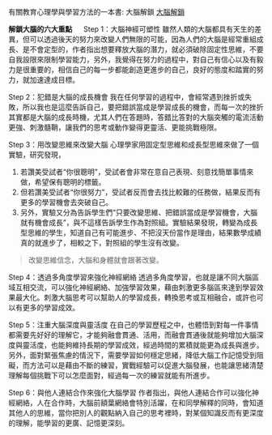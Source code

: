 有關教育心理學與學習方法的一本書: 大腦解鎖
[大腦解鎖](https://www.youtube.com/watch?v=DgbSc6Ys710)

**解鎖大腦的六大重點** 
`  `
Step 1：大腦神經可塑性
雖然人類的大腦都具有天生的差異，但可以透過後天的努力來改變人們無限的可能，因為人們的大腦是經常重組成長、是不會定型的，作者指出想要釋放大腦的潛力，就必須破除固定性思維，不要自我設限來限制學習能力，另外，我覺得在努力的過程中，對自己有信心以及有毅力是很重要的，相信自己的每一步都能創造更進步的自己，良好的態度和踏實的努力，就加速達成目標。

Step 2：犯錯是大腦的成長機會
我在任何學習的過程中，會經常遇到挫折或失敗，所以我也是這麼告訴自己，要把錯誤當成是學習成長的機會，而每一次的挫折其實都是大腦的成長時機，尤其人們在答題時，答錯比答對的大腦突觸的電流活動更強、刺激髓鞘，讓我們的思考或動作變得更靈活、更能挑戰極限。

Step 3：用改變思維來改變大腦
心理學家用固定型思維和成長型思維來做了一個實驗，研究發現，
1. 若讚美受試者“你很聰明”，受試者會非常在意自己表現、刻意找簡單事情來做，希望保有聰明的標籤。
2. 但若讚美受試者“你很努力”，受試者反而會去找比較難的任務做，結果反而有更多的學習機會去突破自己。
3. 另外，實驗又分為告訴學生們“只要改變思維、把錯誤當成是學習機會，大腦就有機會成長”，與不這樣告訴學生作為對照組。實驗結果發現，轉變為成長型思維的學生，知道自己有可能進步、不把沒天份當作是理由，結果數學成績真的就進步了，相較之下，對照組的學生沒有改變。
>改變思維信念，大腦和身體就會跟著改變。

Step 4：透過多角度學習來強化神經網絡
透過多角度學習，也就是讓不同大腦區域互相交流，可以強化神經網絡、加強學習效果，藉由刺激更多腦區來達到學習效果最大化。刺激大腦思考可以幫助人的學習成長，轉換思考或互相融合，或許也可以有更多的學習成效。

Step 5：注重大腦深度與靈活度
在自己的學習歷程之中，也體悟到對每一件事情都需要先好好的理解它，才能夠融會貫通、活用，而融會貫通後就能夠增加大腦深度與靈活度，也能夠維持長期的學習成效，經過時間的累積就能更為成長與進步。另外，面對緊張焦慮的情況下，需要學習如何穩定思緒，降低大腦工作記憶受到阻礙，而方法可以是藉由不斷的練習，實戰經驗可以促進大腦發展，也能讓思緒清楚理解每個挑戰下可以怎麼面對，經過每一次的練習就能有所進步。


Step 6：與他人連結合作來強化大腦學習
作者指出，與他人連結合作可以強化神經網絡，人在合作時，大腦前額葉網絡會特別活躍，在和同學解釋的同時，會知道其他人的思維，當你把別人的觀點納入自己的思考裡時，對某個知識反而有更深度的理解，能學習的更廣、記憶更深刻。
